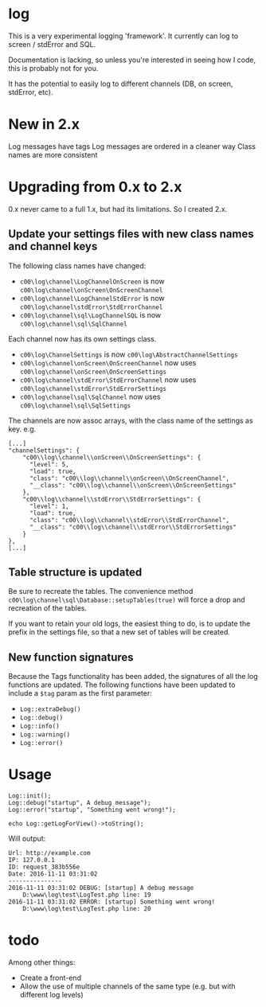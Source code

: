 # log

This is a very experimental logging 'framework'. It currently can log to screen / stdError and SQL.

Documentation is lacking, so unless you're interested in seeing how I code, this is probably not for you.

It has the potential to easily log to different channels (DB, on screen, stdError, etc).

# New in 2.x

Log messages have tags
Log messages are ordered in a cleaner way
Class names are more consistent

# Upgrading from 0.x to 2.x

0.x never came to a full 1.x, but had its limitations. So I created 2.x.

## Update your settings files with new class names and channel keys

The following class names have changed:

- `c00\log\channel\LogChannelOnScreen` is now `c00\log\channel\onScreen\OnScreenChannel`
- `c00\log\channel\LogChannelStdError` is now `c00\log\channel\stdError\StdErrorChannel`
- `c00\log\channel\sql\LogChannelSQL` is now `c00\log\channel\sql\SqlChannel`

Each channel now has its own settings class.

- `c00\log\ChannelSettings` is now `c00\log\AbstractChannelSettings`
- `c00\log\channel\onScreen\OnScreenChannel` now uses `c00\log\channel\onScreen\OnScreenSettings`
- `c00\log\channel\stdError\StdErrorChannel` now uses `c00\log\channel\stdError\StdErrorSettings`
- `c00\log\channel\sql\SqlChannel` now uses `c00\log\channel\sql\SqlSettings`

The channels are now assoc arrays, with the class name of the settings as key. e.g.

```
[...]
"channelSettings": {
    "c00\\log\\channel\\onScreen\\OnScreenSettings": {
      "level": 5,
      "load": true,
      "class": "c00\\log\\channel\\onScreen\\OnScreenChannel",
      "__class": "c00\\log\\channel\\onScreen\\OnScreenSettings"
    },
    "c00\\log\\channel\\stdError\\StdErrorSettings": {
      "level": 1,
      "load": true,
      "class": "c00\\log\\channel\\stdError\\StdErrorChannel",
      "__class": "c00\\log\\channel\\stdError\\StdErrorSettings"
    }
},
[...]
```

## Table structure is updated

Be sure to recreate the tables. The convenience method `c00\log\channel\sql\Database::setupTables(true)` will force a drop and recreation of the tables.

If you want to retain your old logs, the easiest thing to do, is to update the prefix in the settings file, so that a new set of tables will be created.

## New function signatures

Because the Tags functionality has been added, the signatures of all the log functions are updated. The following functions have been updated to include a `$tag` param as the first parameter:

- `Log::extraDebug()`
- `Log::debug()`
- `Log::info()`
- `Log::warning()`
- `Log::error()`

# Usage

```
Log::init();
Log::debug("startup", A debug message");
Log::error("startup", "Something went wrong!");

echo Log::getLogForView()->toString();
``` 
   
Will output:
```
Url: http://example.com
IP: 127.0.0.1
ID: request_383b556e
Date: 2016-11-11 03:31:02
---------------
2016-11-11 03:31:02 DEBUG: [startup] A debug message
    D:\www\log\test\LogTest.php line: 19
2016-11-11 03:31:02 ERROR: [startup] Something went wrong!
    D:\www\log\test\LogTest.php line: 20
```

# todo 

Among other things:
- Create a front-end
- Allow the use of multiple channels of the same type (e.g. but with different log levels)